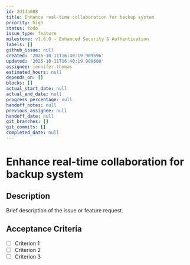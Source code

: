 ```yaml
---
id: 2d14a088
title: Enhance real-time collaboration for backup system
priority: high
status: todo
issue_type: feature
milestone: v1.6.0 - Enhanced Security & Authentication
labels: []
github_issue: null
created: '2025-10-11T16:40:19.909596'
updated: '2025-10-11T16:40:19.909600'
assignee: jennifer.thomas
estimated_hours: null
depends_on: []
blocks: []
actual_start_date: null
actual_end_date: null
progress_percentage: null
handoff_notes: null
previous_assignee: null
handoff_date: null
git_branches: []
git_commits: []
completed_date: null
---
```


# Enhance real-time collaboration for backup system

## Description

Brief description of the issue or feature request.

## Acceptance Criteria

- [ ] Criterion 1
- [ ] Criterion 2
- [ ] Criterion 3